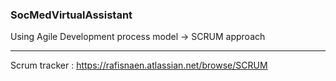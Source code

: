 ### SocMedVirtualAssistant
Using Agile Development process model -> SCRUM approach  

---

Scrum tracker : https://rafisnaen.atlassian.net/browse/SCRUM

